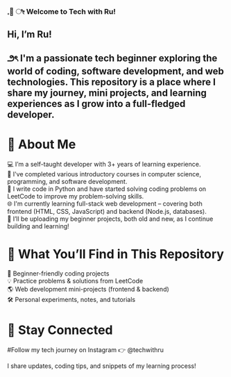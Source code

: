 ### 𓈒🐇 ೀ Welcome to Tech with Ru!
## Hi, I’m Ru!

## ౨ৎ I'm a passionate tech beginner exploring the world of coding, software development, and web technologies. This repository is a place where I share my journey, mini projects, and learning experiences as I grow into a full-fledged developer.

# 🌱 About Me

💻 I’m a self-taught developer with 3+ years of learning experience. <br>
🧠 I've completed various introductory courses in computer science, programming, and software development. <br>
🐍 I write code in Python and have started solving coding problems on LeetCode to improve my problem-solving skills. <br>
🌐 I'm currently learning full-stack web development – covering both frontend (HTML, CSS, JavaScript) and backend (Node.js, databases). <br>
📂 I’ll be uploading my beginner projects, both old and new, as I continue building and learning!

# 🚀 What You’ll Find in This Repository

🧩 Beginner-friendly coding projects <br>
💡 Practice problems & solutions from LeetCode <br>
🌎 Web development mini-projects (frontend & backend) <br>
🛠️ Personal experiments, notes, and tutorials

# 📸 Stay Connected

#Follow my tech journey on Instagram 👉 @techwithru

I share updates, coding tips, and snippets of my learning process!
